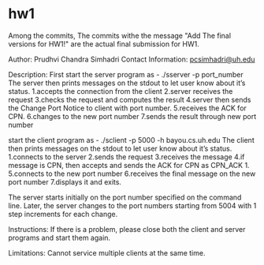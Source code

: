 # hw1
Among the commits, The commits withe the message "Add The final versions for HW1!" are the actual final submission for HW1.

Author: Prudhvi Chandra Simhadri
Contact Information: pcsimhadri@uh.edu

Description:
First start the server program as - ./sserver -p port_number
The server then prints messages on the stdout to let user know about it’s status.
1.accepts the connection from the client
2.server receives the request
3.checks the request and computes the result
4.server then sends the Change Port Notice to client with port number.
5.receives the ACK for CPN.
6.changes to the new port number
7.sends the result through new port number

start the client program as - ./sclient -p 5000 -h bayou.cs.uh.edu
The client then prints messages on the stdout to let user know about it’s status.
1.connects to the server
2.sends the request
3.receives the message
4.if message is CPN, then accepts and sends the ACK for CPN as CPN_ACK 1.
5.connects to the new port number
6.receives the final message on the new port number
7.displays it and exits.

The server starts initially on the port number specified on the command line. Later, the server changes to the port numbers starting from 5004 with 1 step increments for each change.

Instructions: If there is a problem, please close both the client and server programs and start them again.
 
Limitations: Cannot service multiple clients at the same time.   
